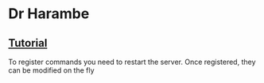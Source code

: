 # Dr Harambe

## [Tutorial](https://www.youtube.com/watch?v=mUCYXZ4Gx7E)

To register commands you need to restart the server. Once registered, they can be modified on the fly
